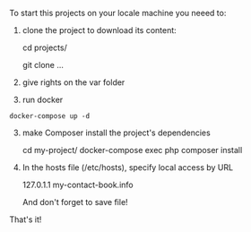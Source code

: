 To start this projects on your locale machine you neeed to:

  1. clone the project to download its content:
  
      cd projects/
      
      git clone ...
      
  2. give rights on the var folder
  
  3. run docker
  
    docker-compose up -d
  
  3. make Composer install the project's dependencies
  
     cd my-project/
     docker-compose exec php composer install
     
  4. In the hosts file (/etc/hosts), specify local access by URL
      
      127.0.1.1 	my-contact-book.info
      
      And don't forget to save file!
      
  That's it!
